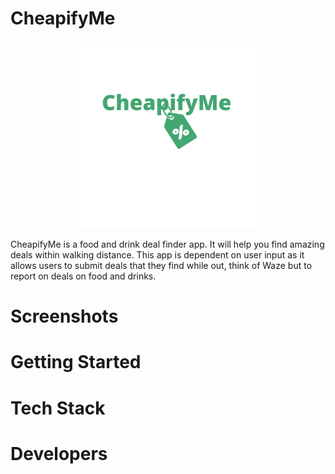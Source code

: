 # CheapifyMe

<p align="center">
  <img src="./client/public/logoGreen.png" width="300">
</p>
CheapifyMe is a food and drink deal finder app. It will help you find amazing deals within walking distance. This app is dependent on user input as it allows users to submit deals that they find while out, think of Waze but to report on deals on food and drinks.

# Screenshots

# Getting Started

# Tech Stack

# Developers
